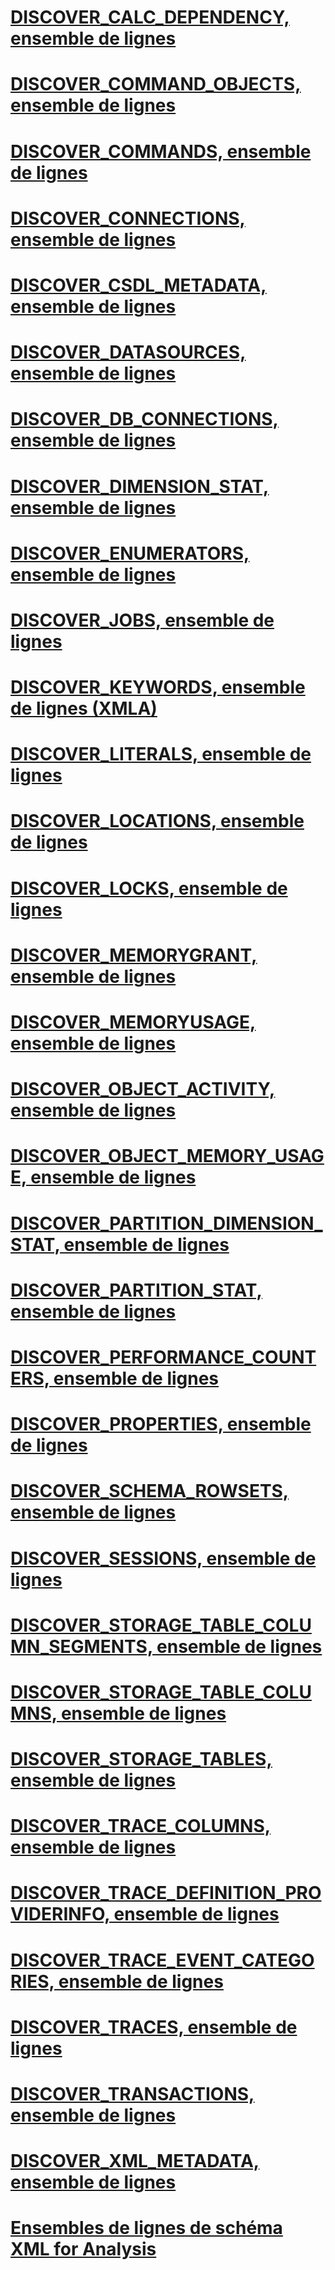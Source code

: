 # [DISCOVER_CALC_DEPENDENCY, ensemble de lignes](discover-calc-dependency-rowset.md)
# [DISCOVER_COMMAND_OBJECTS, ensemble de lignes](discover-command-objects-rowset.md)
# [DISCOVER_COMMANDS, ensemble de lignes](discover-commands-rowset.md)
# [DISCOVER_CONNECTIONS, ensemble de lignes](discover-connections-rowset.md)
# [DISCOVER_CSDL_METADATA, ensemble de lignes](discover-csdl-metadata-rowset.md)
# [DISCOVER_DATASOURCES, ensemble de lignes](discover-datasources-rowset.md)
# [DISCOVER_DB_CONNECTIONS, ensemble de lignes](discover-db-connections-rowset.md)
# [DISCOVER_DIMENSION_STAT, ensemble de lignes](discover-dimension-stat-rowset.md)
# [DISCOVER_ENUMERATORS, ensemble de lignes](discover-enumerators-rowset.md)
# [DISCOVER_JOBS, ensemble de lignes](discover-jobs-rowset.md)
# [DISCOVER_KEYWORDS, ensemble de lignes (XMLA)](discover-keywords-rowset-xmla.md)
# [DISCOVER_LITERALS, ensemble de lignes](discover-literals-rowset.md)
# [DISCOVER_LOCATIONS, ensemble de lignes](discover-locations-rowset.md)
# [DISCOVER_LOCKS, ensemble de lignes](discover-locks-rowset.md)
# [DISCOVER_MEMORYGRANT, ensemble de lignes](discover-memorygrant-rowset.md)
# [DISCOVER_MEMORYUSAGE, ensemble de lignes](discover-memoryusage-rowset.md)
# [DISCOVER_OBJECT_ACTIVITY, ensemble de lignes](discover-object-activity-rowset.md)
# [DISCOVER_OBJECT_MEMORY_USAGE, ensemble de lignes](discover-object-memory-usage-rowset.md)
# [DISCOVER_PARTITION_DIMENSION_STAT, ensemble de lignes](discover-partition-dimension-stat-rowset.md)
# [DISCOVER_PARTITION_STAT, ensemble de lignes](discover-partition-stat-rowset.md)
# [DISCOVER_PERFORMANCE_COUNTERS, ensemble de lignes](discover-performance-counters-rowset.md)
# [DISCOVER_PROPERTIES, ensemble de lignes](discover-properties-rowset.md)
# [DISCOVER_SCHEMA_ROWSETS, ensemble de lignes](discover-schema-rowsets-rowset.md)
# [DISCOVER_SESSIONS, ensemble de lignes](discover-sessions-rowset.md)
# [DISCOVER_STORAGE_TABLE_COLUMN_SEGMENTS, ensemble de lignes](discover-storage-table-column-segments-rowset.md)
# [DISCOVER_STORAGE_TABLE_COLUMNS, ensemble de lignes](discover-storage-table-columns-rowset.md)
# [DISCOVER_STORAGE_TABLES, ensemble de lignes](discover-storage-tables-rowset.md)
# [DISCOVER_TRACE_COLUMNS, ensemble de lignes](discover-trace-columns-rowset.md)
# [DISCOVER_TRACE_DEFINITION_PROVIDERINFO, ensemble de lignes](discover-trace-definition-providerinfo-rowset.md)
# [DISCOVER_TRACE_EVENT_CATEGORIES, ensemble de lignes](discover-trace-event-categories-rowset.md)
# [DISCOVER_TRACES, ensemble de lignes](discover-traces-rowset.md)
# [DISCOVER_TRANSACTIONS, ensemble de lignes](discover-transactions-rowset.md)
# [DISCOVER_XML_METADATA, ensemble de lignes](discover-xml-metadata-rowset.md)
# [Ensembles de lignes de schéma XML for Analysis](xml-for-analysis-schema-rowsets.md)
